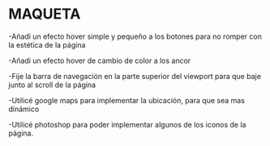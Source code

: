 # MAQUETA

-Añadi un efecto hover simple y pequeño a los botones para no romper con la estética de la página

-Añadi un efecto hover de cambio de color a los ancor

-Fije la barra de navegación en la parte superior del viewport para que baje junto al scroll de la página


-Utilicé google maps para implementar la ubicación, para que sea mas dinámico

-Utilicé photoshop para poder implementar algunos de los iconos de la página.
